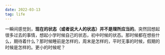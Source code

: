 ```yaml
---
date: 2022-03-13
tag: life
---
```

一瞬间感觉到，**现在的状态（或者说大人的状态）并不是理所应当的**。突然回想起很多过去的事情，想起小学时候自己的状态，初中时候的状态。那时候都在想些什么，期待着什么？那时候睡前是怎样的，周末是怎样的，平时无事的时候，假期的时候是怎样的。更小的时候呢？